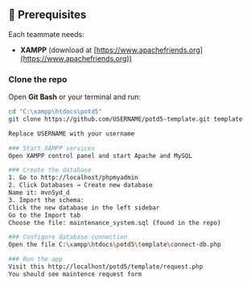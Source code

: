 ## 🧩 Prerequisites
Each teammate needs:
- **XAMPP** (download at [https://www.apachefriends.org](https://www.apachefriends.org))


### Clone the repo
Open **Git Bash** or your terminal and run:

```bash
cd "C:\xampp\htdocs\potd5"
git clone https://github.com/USERNAME/potd5-template.git template

Replace USERNAME with your username

### Start XAMPP services
Open XAMPP control panel and start Apache and MySQL

### Create the database
1. Go to http://localhost/phpmyadmin
2. Click Databases → Create new database
Name it: mvn5yd_d
3. Import the schema:
Click the new database in the left sidebar
Go to the Import tab
Choose the file: maintenance_system.sql (found in the repo)

### Configure database connection
Open the file C:\xampp\htdocs\potd5\template\connect-db.php

### Run the app
Visit this http://localhost/potd5/template/request.php
You should see maintence request form